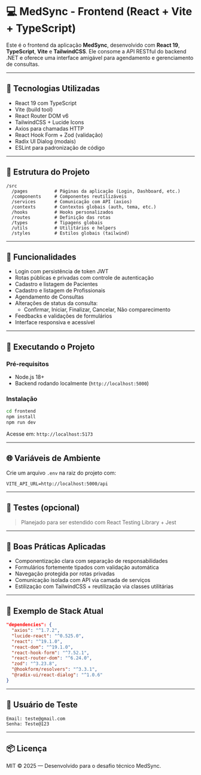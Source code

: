 
# 💻 MedSync - Frontend (React + Vite + TypeScript)

Este é o frontend da aplicação **MedSync**, desenvolvido com **React 19**, **TypeScript**, **Vite** e **TailwindCSS**. Ele consome a API RESTful do backend .NET e oferece uma interface amigável para agendamento e gerenciamento de consultas.

---

## 🧰 Tecnologias Utilizadas

- React 19 com TypeScript
- Vite (build tool)
- React Router DOM v6
- TailwindCSS + Lucide Icons
- Axios para chamadas HTTP
- React Hook Form + Zod (validação)
- Radix UI Dialog (modais)
- ESLint para padronização de código

---

## 📁 Estrutura do Projeto

```
/src
  /pages          # Páginas da aplicação (Login, Dashboard, etc.)
  /components     # Componentes reutilizáveis
  /services       # Comunicação com API (axios)
  /contexts       # Contextos globais (auth, tema, etc.)
  /hooks          # Hooks personalizados
  /routes         # Definição das rotas
  /types          # Tipagens globais
  /utils          # Utilitários e helpers
  /styles         # Estilos globais (tailwind)
```

---

## 🔐 Funcionalidades

- Login com persistência de token JWT
- Rotas públicas e privadas com controle de autenticação
- Cadastro e listagem de Pacientes
- Cadastro e listagem de Profissionais
- Agendamento de Consultas
- Alterações de status da consulta:
  - Confirmar, Iniciar, Finalizar, Cancelar, Não comparecimento
- Feedbacks e validações de formulários
- Interface responsiva e acessível

---

## 🚀 Executando o Projeto

### Pré-requisitos

- Node.js 18+
- Backend rodando localmente (`http://localhost:5000`)

### Instalação

```bash
cd frontend
npm install
npm run dev
```

Acesse em: `http://localhost:5173`

---

## 🌐 Variáveis de Ambiente

Crie um arquivo `.env` na raiz do projeto com:

```
VITE_API_URL=http://localhost:5000/api
```

---

## 🧪 Testes (opcional)

> Planejado para ser estendido com React Testing Library + Jest

---

## 🧼 Boas Práticas Aplicadas

- Componentização clara com separação de responsabilidades
- Formulários fortemente tipados com validação automática
- Navegação protegida por rotas privadas
- Comunicação isolada com API via camada de serviços
- Estilização com TailwindCSS + reutilização via classes utilitárias

---

## 🧪 Exemplo de Stack Atual

```json
"dependencies": {
  "axios": "^1.7.2",
  "lucide-react": "^0.525.0",
  "react": "^19.1.0",
  "react-dom": "^19.1.0",
  "react-hook-form": "^7.52.1",
  "react-router-dom": "^6.24.0",
  "zod": "^3.23.8",
  "@hookform/resolvers": "^3.3.1",
  "@radix-ui/react-dialog": "^1.0.6"
}
```

---

## 👤 Usuário de Teste

```
Email: teste@gmail.com
Senha: Teste@123
```

---

## 📦 Licença

MIT © 2025 — Desenvolvido para o desafio técnico MedSync.
